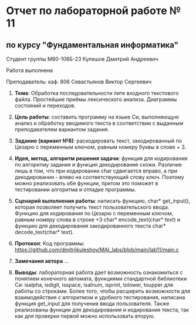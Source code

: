 # Отчет по лабораторной работе № 11
## по курсу "Фундаментальная информатика"

Студент группы М80-108Б-23 Кулешов Дмитрий Андреевич

Работа выполнена 

Преподаватель: каф. 806 Севастьянов Виктор Сергеевич

1. **Тема**: Обработка последовательности лите входного текстового файла. Простейшие приёмы лексического анализа. Диаграммы состояний и переходов.
2. **Цель работы**: составить программу на языке Си, выполняющую анализ и обработку вводимого текста в соответствии с выданным преподавателем вариантом задания.
3. **Задание (вариант №8)**: раскодировать текст, закодированный по Цезарю с переменным ключом, равным номеру буквы в слове + 3.
4. **Идея, метод, алгоритм решения задачи**: функция для кодирования по алгоритму задания и функция декодирования схожи. Различие лишь в том, что при кодировании char сдвигается вправо, а при декодировании - влево на соответствующий слову ключ. Поэтому можно реализовать обе функции, притом это поможет в тестировании алгоритма и отладке программы. 
5. **Сценарий выполнения работы**: написать функцию, char* get_input(), которая позволяет получить текст пользовательского ввода. Функцию для кодирования по Цезарю с переменным ключом, равным номеру слова в строке +3 char* encode_text(char* text) и функцию для декодирования закодированного текста char* decode_text(char* text).
6. **Протокол**:
	Код программы: https://github.com/dmitriikuleshov/MAI_labs/blob/main/lab11/main.с

7. **Замечания автора** ...
8. **Выводы**: лабораторная работа дает возможность ознакомиться с понятием конечного автомата, функциями стандартной библиотеки Си: isalpha, isdigit, isspace, isalnum, isprint, tolower, toupper для работы со строками. Более того, чтобы расширить возможности для взаимодействия с алгоритмом и удобного тестирования, написана функция get_input для получения ввода пользователя. Также реализованы функции для декодирования и кодирования текста, так как для проверки первой можно использовать вторую.

